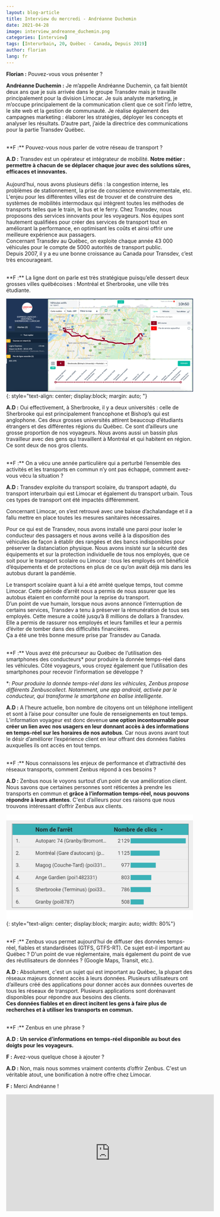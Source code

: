 ```yaml
---
layout: blog-article
title: Interview du mercredi - Andréanne Duchemin
date: 2021-04-28
image: interview_andreanne_duchemin.png
categories: [interview]
tags: [Interurbain, 20, Québec - Canada, Depuis 2019]
author: florian
lang: fr
---
```


**Florian&nbsp;:** Pouvez-vous vous présenter&nbsp;? 

**Andréanne Duchemin&nbsp;:** Je m’appelle Andréanne Duchemin, ça fait bientôt deux ans que je suis arrivée dans le groupe Transdev mais je travaille principalement pour la division Limocar. Je suis analyste marketing, je m’occupe principalement de la communication client que ce soit l’info lettre, le site web et la gestion de communauté. Je réalise également des campagnes marketing&nbsp;: élaborer les stratégies, déployer les concepts et analyser les résultats. D’autre part, j’aide la directrice des communications pour la partie Transdev Québec. 

<br>
**F&nbsp;:** Pouvez-vous nous parler de votre réseau de transport&nbsp;? 

**A.D&nbsp;:** Transdev est un opérateur et intégrateur de mobilité. **Notre métier&nbsp;: permettre à chacun de se déplacer chaque jour avec des solutions sûres, efficaces et innovantes.**<br>	
Aujourd’hui, nous avons plusieurs défis&nbsp;: la congestion interne, les problèmes de stationnement, la prise de conscience environnementale, etc. L'enjeu pour les différentes villes est de trouver et de construire des systèmes de mobilités intermodaux qui intègrent toutes les méthodes de transports telles que le train, le bus et le ferry. Chez Transdev, nous proposons des services innovants pour les voyageurs. Nos équipes sont hautement qualifiées pour créer des services de transport tout en améliorant la performance, en optimisant les coûts et ainsi offrir une meilleure expérience aux passagers. <br>
Concernant Transdev au Québec, on exploite chaque année 43 000 véhicules pour le compte de 5000 autorités de transport public. <br>
Depuis 2007, il y a eu une bonne croissance au Canada pour Transdev, c’est très encourageant. 

<br>
**F&nbsp;:** La ligne dont on parle est très stratégique puisqu’elle dessert deux grosses villes québécoises&nbsp;: Montréal et Sherbrooke, une ville très étudiante.

![Supervision Limocar](/assets/img/blog/supervision_limocar.png)
{: style="text-align: center; display:block; margin: auto; "}

**A.D&nbsp;:** Oui effectivement, à Sherbrooke, il y a deux universités&nbsp;: celle de Sherbrooke qui est principalement francophone et Bishop’s qui est anglophone. Ces deux grosses universités attirent beaucoup d’étudiants étrangers et des différentes régions du Québec. Ce sont d’ailleurs une grosse proportion de nos voyageurs. Nous avons aussi un bassin plus travailleur avec des gens qui travaillent à Montréal et qui habitent en région. Ce sont deux de nos gros clients.

<br>
**F&nbsp;:** On a vécu une année particulière qui a perturbé l’ensemble des activités et les transports en commun n’y ont pas échappé, comment avez-vous vécu la situation&nbsp;? 

**A.D&nbsp;:** Transdev exploite du transport scolaire, du transport adapté, du transport interurbain qui est Limocar et également du transport urbain. Tous ces types de transport ont été impactés différemment.

Concernant Limocar, on s’est retrouvé avec une baisse d’achalandage et il a fallu mettre en place toutes les mesures sanitaires nécessaires. 

Pour ce qui est de Transdev, nous avons installé une paroi pour isoler le conducteur des passagers et nous avons veillé à la disposition des véhicules de façon à établir des rangées et des bancs indisponibles pour préserver la distanciation physique. Nous avons insisté sur la sécurité des équipements et sur la protection individuelle de tous nos employés, que ce soit pour le transport scolaire ou Limocar&nbsp;: tous les employés ont bénéficié d’équipements et de protections en plus de ce qu’on avait déjà mis dans les autobus durant la pandémie. <br>

Le transport scolaire quant à lui a été arrêté quelque temps, tout comme Limocar. Cette période d’arrêt nous a permis de nous assurer que les autobus étaient en conformité pour la reprise du transport. <br>
D’un point de vue humain, lorsque nous avons annoncé l’interruption de certains services, Transdev a tenu à préserver la rémunération de tous ses employés. Cette mesure a coûté jusqu’à 8 millions de dollars à Transdev. Elle a permis de rassurer nos employés et leurs familles et leur a permis d’éviter de tomber dans des difficultés financières. <br>
Ça a été une très bonne mesure prise par Transdev au Canada. 

<br>
**F&nbsp;:** Vous avez été précurseur au Québec de l’utilisation des smartphones des conducteurs* pour produire la donnée temps-réel dans les véhicules. Côté voyageurs, vous croyez également que l’utilisation des smartphones pour recevoir l’information se développe&nbsp;?

**: Pour produire la donnée temps-réel dans les véhicules, Zenbus propose différents Zenbuscollect. Notamment, une app android, activée par le conducteur, qui transforme le smartphone en balise intelligente.*

**A.D&nbsp;:** A l'heure actuelle, bon nombre de citoyens ont un téléphone intelligent et sont à l’aise pour consulter une foule de renseignements en tout temps. L’information voyageur est donc devenue **une option incontournable pour créer un lien avec nos usagers en leur donnant accès à des informations en temps-réel sur les horaires de nos autobus**. Car nous avons avant tout le désir d’améliorer l’expérience client en leur offrant des données fiables auxquelles ils ont accès en tout temps. 

<br>
**F&nbsp;:** Nous connaissons les enjeux de performance et d’attractivité des réseaux transports, comment Zenbus répond à ces besoins&nbsp;?

**A.D&nbsp;:** Zenbus nous le voyons surtout d’un point de vue amélioration client. Nous savons que certaines personnes sont réticentes à prendre les transports en commun et **grâce à l’information temps-réel, nous pouvons répondre à leurs attentes**. C'est d’ailleurs pour ces raisons que nous trouvons intéressant d’offrir Zenbus aux clients.

![Nombre de clics](/assets/img/blog/nb_clics_limocar.png)
{: style="text-align: center; display:block; margin: auto; width: 80%"}

<br>
**F&nbsp;:** Zenbus vous permet aujourd’hui de diffuser des données temps-réel, fiables et standardisées (GTFS, GTFS-RT). Ce sujet est-il important au Québec&nbsp;? D'un point de vue réglementaire, mais également du point de vue des réutilisateurs de données&nbsp;? (Google Maps, Transit, etc.).

**A.D&nbsp;:** Absolument, c'est un sujet qui est important au Québec, la plupart des réseaux majeurs donnent accès à leurs données. Plusieurs utilisateurs ont d’ailleurs créé des applications pour donner accès aux données ouvertes de tous les réseaux de transport. Plusieurs applications sont dorénavant disponibles pour répondre aux besoins des clients. <br>
**Ces données fiables et en direct incitent les gens à faire plus de recherches et à utiliser les transports en commun.**

<br>
**F&nbsp;:** Zenbus en une phrase&nbsp;? 

**A.D&nbsp;:** **Un service d’informations en temps-réel disponible au bout des doigts pour les voyageurs.**

**F&nbsp;:** Avez-vous quelque chose à ajouter&nbsp;? 

**A.D&nbsp;:** Non, mais nous sommes vraiment contents d’offrir Zenbus. C'est un véritable atout, une bonification à notre offre chez Limocar. 

**F&nbsp;:** Merci Andréanne&nbsp;! 

<iframe style="margin: 0 auto; display:block;" width="560" height="315" src="https://youtube.com/embed/DID28CLcrgU" frameborder="0" allow="autoplay; encrypted-media" allowfullscreen></iframe>